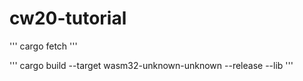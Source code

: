 # cw20-tutorial

''' cargo fetch '''

''' cargo build --target wasm32-unknown-unknown --release --lib '''
